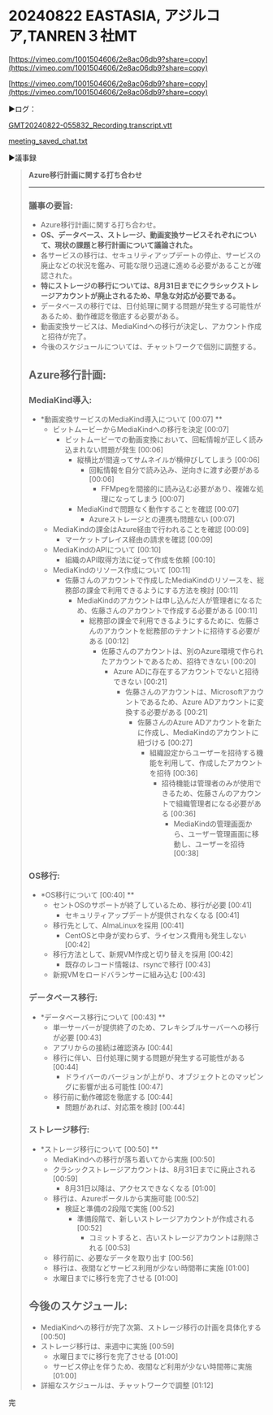 # 20240822 EASTASIA, アジルコア,TANREN３社MT

[https://vimeo.com/1001504606/2e8ac06db9?share=copy](https://vimeo.com/1001504606/2e8ac06db9?share=copy)

[https://vimeo.com/1001504606/2e8ac06db9?share=copy](https://vimeo.com/1001504606/2e8ac06db9?share=copy)

▶️ログ：

[GMT20240822-055832_Recording.transcript.vtt](20240822%20EASTASIA,%20%E3%82%A2%E3%82%B7%E3%82%99%E3%83%AB%E3%82%B3%E3%82%A2,TANREN%EF%BC%93%E7%A4%BEMT%2041c52dce3f3f4108ab5aa14ddc2fa495/GMT20240822-055832_Recording.transcript.vtt)

[meeting_saved_chat.txt](20240822%20EASTASIA,%20%E3%82%A2%E3%82%B7%E3%82%99%E3%83%AB%E3%82%B3%E3%82%A2,TANREN%EF%BC%93%E7%A4%BEMT%2041c52dce3f3f4108ab5aa14ddc2fa495/meeting_saved_chat.txt)

▶️議事録

> **Azure移行計画に関する打ち合わせ**
> 
> 
> ---
> 
> ### 議事の要旨:
> 
> - Azure移行計画に関する打ち合わせ。
> - **OS、データベース、ストレージ、動画変換サービスそれぞれについて、現状の課題と移行計画について議論された。**
> - 各サービスの移行は、セキュリティアップデートの停止、サービスの廃止などの状況を鑑み、可能な限り迅速に進める必要があることが確認された。
> - **特にストレージの移行については、8月31日までにクラシックストレージアカウントが廃止されるため、早急な対応が必要である。**
> - データベースの移行では、日付処理に関する問題が発生する可能性があるため、動作確認を徹底する必要がある。
> - 動画変換サービスは、MediaKindへの移行が決定し、アカウント作成と招待が完了。
> - 今後のスケジュールについては、チャットワークで個別に調整する。
> 
> ## Azure移行計画:
> 
> ### MediaKind導入:
> 
> - *動画変換サービスのMediaKind導入について [00:07] **
>     - ビットムービーからMediaKindへの移行を決定 [00:07]
>         - ビットムービーでの動画変換において、回転情報が正しく読み込まれない問題が発生 [00:06]
>             - 縦横比が間違ってサムネイルが横伸びしてしまう [00:06]
>                 - 回転情報を自分で読み込み、逆向きに渡す必要がある [00:06]
>                     - FFMpegを間接的に読み込む必要があり、複雑な処理になってしまう [00:07]
>             - MediaKindで問題なく動作することを確認 [00:07]
>                 - Azureストレージとの連携も問題ない [00:07]
>     - MediaKindの課金はAzure経由で行われることを確認 [00:09]
>         - マーケットプレイス経由の請求を確認 [00:09]
>     - MediaKindのAPIについて [00:10]
>         - 組織のAPI取得方法に従って作成を依頼 [00:10]
>     - MediaKindのリソース作成について [00:11]
>         - 佐藤さんのアカウントで作成したMediaKindのリソースを、総務部の課金で利用できるようにする方法を検討 [00:11]
>             - MediaKindのアカウントは申し込んだ人が管理者になるため、佐藤さんのアカウントで作成する必要がある [00:11]
>                 - 総務部の課金で利用できるようにするために、佐藤さんのアカウントを総務部のテナントに招待する必要がある [00:12]
>                     - 佐藤さんのアカウントは、別のAzure環境で作られたアカウントであるため、招待できない [00:20]
>                         - Azure ADに存在するアカウントでないと招待できない [00:21]
>                             - 佐藤さんのアカウントは、Microsoftアカウントであるため、Azure ADアカウントに変換する必要がある [00:21]
>                                 - 佐藤さんのAzure ADアカウントを新たに作成し、MediaKindのアカウントに紐づける [00:27]
>                                     - 組織設定からユーザーを招待する機能を利用して、作成したアカウントを招待 [00:36]
>                                         - 招待機能は管理者のみが使用できるため、佐藤さんのアカウントで組織管理者になる必要がある [00:36]
>                                             - MediaKindの管理画面から、ユーザー管理画面に移動し、ユーザーを招待 [00:38]
> 
> ### OS移行:
> 
> - *OS移行について [00:40] **
>     - セントOSのサポートが終了しているため、移行が必要 [00:41]
>         - セキュリティアップデートが提供されなくなる [00:41]
>     - 移行先として、AlmaLinuxを採用 [00:41]
>         - CentOSと中身が変わらず、ライセンス費用も発生しない [00:42]
>     - 移行方法として、新規VM作成と切り替えを採用 [00:42]
>         - 既存のレコード情報は、rsyncで移行 [00:43]
>     - 新規VMをロードバランサーに組み込む [00:43]
> 
> ### データベース移行:
> 
> - *データベース移行について [00:43] **
>     - 単一サーバーが提供終了のため、フレキシブルサーバーへの移行が必要 [00:43]
>     - アプリからの接続は確認済み [00:44]
>     - 移行に伴い、日付処理に関する問題が発生する可能性がある [00:44]
>         - ドライバーのバージョンが上がり、オブジェクトとのマッピングに影響が出る可能性 [00:47]
>     - 移行前に動作確認を徹底する [00:44]
>         - 問題があれば、対応策を検討 [00:44]
> 
> ### ストレージ移行:
> 
> - *ストレージ移行について [00:50] **
>     - MediaKindへの移行が落ち着いてから実施 [00:50]
>     - クラシックストレージアカウントは、8月31日までに廃止される [00:59]
>         - 8月31日以降は、アクセスできなくなる [01:00]
>     - 移行は、Azureポータルから実施可能 [00:52]
>         - 検証と準備の2段階で実施 [00:52]
>             - 準備段階で、新しいストレージアカウントが作成される [00:52]
>                 - コミットすると、古いストレージアカウントは削除される [00:53]
>     - 移行前に、必要なデータを取り出す [00:56]
>     - 移行は、夜間などサービス利用が少ない時間帯に実施 [01:00]
>     - 水曜日までに移行を完了させる [01:00]
> 
> ## 今後のスケジュール:
> 
> - MediaKindへの移行が完了次第、ストレージ移行の計画を具体化する [00:50]
> - ストレージ移行は、来週中に実施 [00:59]
>     - 水曜日までに移行を完了させる [01:00]
>     - サービス停止を伴うため、夜間など利用が少ない時間帯に実施 [01:00]
> - 詳細なスケジュールは、チャットワークで調整 [01:12]
> 

完